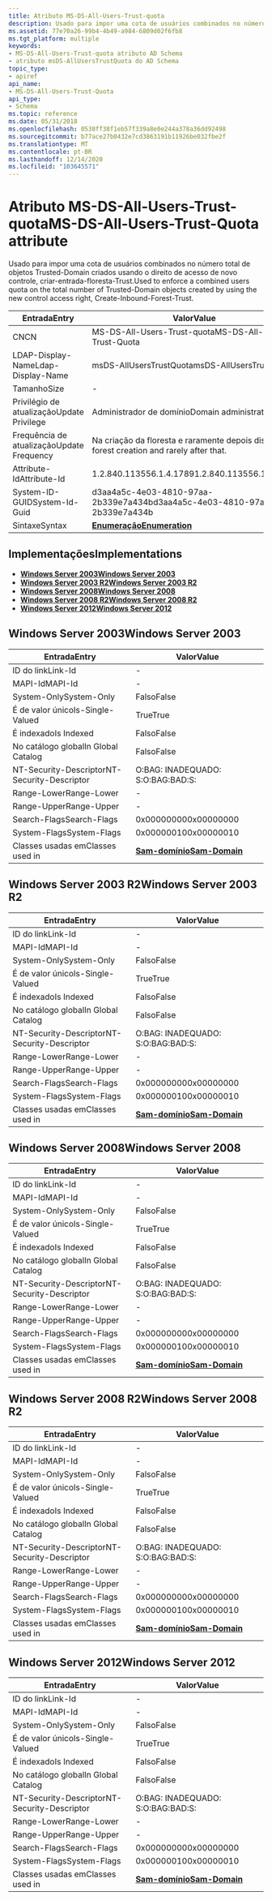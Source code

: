 ```yaml
---
title: Atributo MS-DS-All-Users-Trust-quota
description: Usado para impor uma cota de usuários combinados no número total de objetos Trusted-Domain criados usando o direito de acesso de novo controle, criar-entrada-floresta-Trust.
ms.assetid: 77e70a26-99b4-4b49-a984-6809d02f6fb8
ms.tgt_platform: multiple
keywords:
- MS-DS-All-Users-Trust-quota atributo AD Schema
- atributo msDS-AllUsersTrustQuota do AD Schema
topic_type:
- apiref
api_name:
- MS-DS-All-Users-Trust-Quota
api_type:
- Schema
ms.topic: reference
ms.date: 05/31/2018
ms.openlocfilehash: 0538ff38f1eb57f339a8e0e244a378a36dd92498
ms.sourcegitcommit: b77ace27b0432e7cd3863191b11926be032fbe2f
ms.translationtype: MT
ms.contentlocale: pt-BR
ms.lasthandoff: 12/14/2020
ms.locfileid: "103645571"
---
```

# <a name="ms-ds-all-users-trust-quota-attribute"></a><span data-ttu-id="2e13a-105">Atributo MS-DS-All-Users-Trust-quota</span><span class="sxs-lookup"><span data-stu-id="2e13a-105">MS-DS-All-Users-Trust-Quota attribute</span></span>

<span data-ttu-id="2e13a-106">Usado para impor uma cota de usuários combinados no número total de objetos Trusted-Domain criados usando o direito de acesso de novo controle, criar-entrada-floresta-Trust.</span><span class="sxs-lookup"><span data-stu-id="2e13a-106">Used to enforce a combined users quota on the total number of Trusted-Domain objects created by using the new control access right, Create-Inbound-Forest-Trust.</span></span>



| <span data-ttu-id="2e13a-107">Entrada</span><span class="sxs-lookup"><span data-stu-id="2e13a-107">Entry</span></span> | <span data-ttu-id="2e13a-108">Valor</span><span class="sxs-lookup"><span data-stu-id="2e13a-108">Value</span></span> |
|-------------------|-------------------------------------------|
| <span data-ttu-id="2e13a-109">CN</span><span class="sxs-lookup"><span data-stu-id="2e13a-109">CN</span></span>                | <span data-ttu-id="2e13a-110">MS-DS-All-Users-Trust-quota</span><span class="sxs-lookup"><span data-stu-id="2e13a-110">MS-DS-All-Users-Trust-Quota</span></span>               |
| <span data-ttu-id="2e13a-111">LDAP-Display-Name</span><span class="sxs-lookup"><span data-stu-id="2e13a-111">Ldap-Display-Name</span></span> | <span data-ttu-id="2e13a-112">msDS-AllUsersTrustQuota</span><span class="sxs-lookup"><span data-stu-id="2e13a-112">msDS-AllUsersTrustQuota</span></span>                   |
| <span data-ttu-id="2e13a-113">Tamanho</span><span class="sxs-lookup"><span data-stu-id="2e13a-113">Size</span></span>              | \-                                        |
| <span data-ttu-id="2e13a-114">Privilégio de atualização</span><span class="sxs-lookup"><span data-stu-id="2e13a-114">Update Privilege</span></span>  | <span data-ttu-id="2e13a-115">Administrador de domínio</span><span class="sxs-lookup"><span data-stu-id="2e13a-115">Domain administrator</span></span>                      |
| <span data-ttu-id="2e13a-116">Frequência de atualização</span><span class="sxs-lookup"><span data-stu-id="2e13a-116">Update Frequency</span></span>  | <span data-ttu-id="2e13a-117">Na criação da floresta e raramente depois disso.</span><span class="sxs-lookup"><span data-stu-id="2e13a-117">At forest creation and rarely after that.</span></span> |
| <span data-ttu-id="2e13a-118">Attribute-Id</span><span class="sxs-lookup"><span data-stu-id="2e13a-118">Attribute-Id</span></span>      | <span data-ttu-id="2e13a-119">1.2.840.113556.1.4.1789</span><span class="sxs-lookup"><span data-stu-id="2e13a-119">1.2.840.113556.1.4.1789</span></span>                   |
| <span data-ttu-id="2e13a-120">System-ID-GUID</span><span class="sxs-lookup"><span data-stu-id="2e13a-120">System-Id-Guid</span></span>    | <span data-ttu-id="2e13a-121">d3aa4a5c-4e03-4810-97aa-2b339e7a434b</span><span class="sxs-lookup"><span data-stu-id="2e13a-121">d3aa4a5c-4e03-4810-97aa-2b339e7a434b</span></span>      |
| <span data-ttu-id="2e13a-122">Sintaxe</span><span class="sxs-lookup"><span data-stu-id="2e13a-122">Syntax</span></span>            | [<span data-ttu-id="2e13a-123">**Enumeração**</span><span class="sxs-lookup"><span data-stu-id="2e13a-123">**Enumeration**</span></span>](s-enumeration.md)      |



## <a name="implementations"></a><span data-ttu-id="2e13a-124">Implementações</span><span class="sxs-lookup"><span data-stu-id="2e13a-124">Implementations</span></span>

-   [<span data-ttu-id="2e13a-125">**Windows Server 2003**</span><span class="sxs-lookup"><span data-stu-id="2e13a-125">**Windows Server 2003**</span></span>](#windows-server-2003)
-   [<span data-ttu-id="2e13a-126">**Windows Server 2003 R2**</span><span class="sxs-lookup"><span data-stu-id="2e13a-126">**Windows Server 2003 R2**</span></span>](#windows-server-2003-r2)
-   [<span data-ttu-id="2e13a-127">**Windows Server 2008**</span><span class="sxs-lookup"><span data-stu-id="2e13a-127">**Windows Server 2008**</span></span>](#windows-server-2008)
-   [<span data-ttu-id="2e13a-128">**Windows Server 2008 R2**</span><span class="sxs-lookup"><span data-stu-id="2e13a-128">**Windows Server 2008 R2**</span></span>](#windows-server-2008-r2)
-   [<span data-ttu-id="2e13a-129">**Windows Server 2012**</span><span class="sxs-lookup"><span data-stu-id="2e13a-129">**Windows Server 2012**</span></span>](#windows-server-2012)

## <a name="windows-server-2003"></a><span data-ttu-id="2e13a-130">Windows Server 2003</span><span class="sxs-lookup"><span data-stu-id="2e13a-130">Windows Server 2003</span></span>



| <span data-ttu-id="2e13a-131">Entrada</span><span class="sxs-lookup"><span data-stu-id="2e13a-131">Entry</span></span> | <span data-ttu-id="2e13a-132">Valor</span><span class="sxs-lookup"><span data-stu-id="2e13a-132">Value</span></span> |
|------------------------|----------------------------------------------|
| <span data-ttu-id="2e13a-133">ID do link</span><span class="sxs-lookup"><span data-stu-id="2e13a-133">Link-Id</span></span>                | \-                                           |
| <span data-ttu-id="2e13a-134">MAPI-Id</span><span class="sxs-lookup"><span data-stu-id="2e13a-134">MAPI-Id</span></span>                | \-                                           |
| <span data-ttu-id="2e13a-135">System-Only</span><span class="sxs-lookup"><span data-stu-id="2e13a-135">System-Only</span></span>            | <span data-ttu-id="2e13a-136">Falso</span><span class="sxs-lookup"><span data-stu-id="2e13a-136">False</span></span>                                        |
| <span data-ttu-id="2e13a-137">É de valor único</span><span class="sxs-lookup"><span data-stu-id="2e13a-137">Is-Single-Valued</span></span>       | <span data-ttu-id="2e13a-138">True</span><span class="sxs-lookup"><span data-stu-id="2e13a-138">True</span></span>                                         |
| <span data-ttu-id="2e13a-139">É indexado</span><span class="sxs-lookup"><span data-stu-id="2e13a-139">Is Indexed</span></span>             | <span data-ttu-id="2e13a-140">Falso</span><span class="sxs-lookup"><span data-stu-id="2e13a-140">False</span></span>                                        |
| <span data-ttu-id="2e13a-141">No catálogo global</span><span class="sxs-lookup"><span data-stu-id="2e13a-141">In Global Catalog</span></span>      | <span data-ttu-id="2e13a-142">Falso</span><span class="sxs-lookup"><span data-stu-id="2e13a-142">False</span></span>                                        |
| <span data-ttu-id="2e13a-143">NT-Security-Descriptor</span><span class="sxs-lookup"><span data-stu-id="2e13a-143">NT-Security-Descriptor</span></span> | <span data-ttu-id="2e13a-144">O:BAG: INADEQUADO: S:</span><span class="sxs-lookup"><span data-stu-id="2e13a-144">O:BAG:BAD:S:</span></span>                                 |
| <span data-ttu-id="2e13a-145">Range-Lower</span><span class="sxs-lookup"><span data-stu-id="2e13a-145">Range-Lower</span></span>            | \-                                           |
| <span data-ttu-id="2e13a-146">Range-Upper</span><span class="sxs-lookup"><span data-stu-id="2e13a-146">Range-Upper</span></span>            | \-                                           |
| <span data-ttu-id="2e13a-147">Search-Flags</span><span class="sxs-lookup"><span data-stu-id="2e13a-147">Search-Flags</span></span>           | <span data-ttu-id="2e13a-148">0x00000000</span><span class="sxs-lookup"><span data-stu-id="2e13a-148">0x00000000</span></span>                                   |
| <span data-ttu-id="2e13a-149">System-Flags</span><span class="sxs-lookup"><span data-stu-id="2e13a-149">System-Flags</span></span>           | <span data-ttu-id="2e13a-150">0x00000010</span><span class="sxs-lookup"><span data-stu-id="2e13a-150">0x00000010</span></span>                                   |
| <span data-ttu-id="2e13a-151">Classes usadas em</span><span class="sxs-lookup"><span data-stu-id="2e13a-151">Classes used in</span></span>        | [<span data-ttu-id="2e13a-152">**Sam-domínio**</span><span class="sxs-lookup"><span data-stu-id="2e13a-152">**Sam-Domain**</span></span>](c-samdomain.md)<br/> |



## <a name="windows-server-2003-r2"></a><span data-ttu-id="2e13a-153">Windows Server 2003 R2</span><span class="sxs-lookup"><span data-stu-id="2e13a-153">Windows Server 2003 R2</span></span>



| <span data-ttu-id="2e13a-154">Entrada</span><span class="sxs-lookup"><span data-stu-id="2e13a-154">Entry</span></span> | <span data-ttu-id="2e13a-155">Valor</span><span class="sxs-lookup"><span data-stu-id="2e13a-155">Value</span></span> |
|------------------------|----------------------------------------------|
| <span data-ttu-id="2e13a-156">ID do link</span><span class="sxs-lookup"><span data-stu-id="2e13a-156">Link-Id</span></span>                | \-                                           |
| <span data-ttu-id="2e13a-157">MAPI-Id</span><span class="sxs-lookup"><span data-stu-id="2e13a-157">MAPI-Id</span></span>                | \-                                           |
| <span data-ttu-id="2e13a-158">System-Only</span><span class="sxs-lookup"><span data-stu-id="2e13a-158">System-Only</span></span>            | <span data-ttu-id="2e13a-159">Falso</span><span class="sxs-lookup"><span data-stu-id="2e13a-159">False</span></span>                                        |
| <span data-ttu-id="2e13a-160">É de valor único</span><span class="sxs-lookup"><span data-stu-id="2e13a-160">Is-Single-Valued</span></span>       | <span data-ttu-id="2e13a-161">True</span><span class="sxs-lookup"><span data-stu-id="2e13a-161">True</span></span>                                         |
| <span data-ttu-id="2e13a-162">É indexado</span><span class="sxs-lookup"><span data-stu-id="2e13a-162">Is Indexed</span></span>             | <span data-ttu-id="2e13a-163">Falso</span><span class="sxs-lookup"><span data-stu-id="2e13a-163">False</span></span>                                        |
| <span data-ttu-id="2e13a-164">No catálogo global</span><span class="sxs-lookup"><span data-stu-id="2e13a-164">In Global Catalog</span></span>      | <span data-ttu-id="2e13a-165">Falso</span><span class="sxs-lookup"><span data-stu-id="2e13a-165">False</span></span>                                        |
| <span data-ttu-id="2e13a-166">NT-Security-Descriptor</span><span class="sxs-lookup"><span data-stu-id="2e13a-166">NT-Security-Descriptor</span></span> | <span data-ttu-id="2e13a-167">O:BAG: INADEQUADO: S:</span><span class="sxs-lookup"><span data-stu-id="2e13a-167">O:BAG:BAD:S:</span></span>                                 |
| <span data-ttu-id="2e13a-168">Range-Lower</span><span class="sxs-lookup"><span data-stu-id="2e13a-168">Range-Lower</span></span>            | \-                                           |
| <span data-ttu-id="2e13a-169">Range-Upper</span><span class="sxs-lookup"><span data-stu-id="2e13a-169">Range-Upper</span></span>            | \-                                           |
| <span data-ttu-id="2e13a-170">Search-Flags</span><span class="sxs-lookup"><span data-stu-id="2e13a-170">Search-Flags</span></span>           | <span data-ttu-id="2e13a-171">0x00000000</span><span class="sxs-lookup"><span data-stu-id="2e13a-171">0x00000000</span></span>                                   |
| <span data-ttu-id="2e13a-172">System-Flags</span><span class="sxs-lookup"><span data-stu-id="2e13a-172">System-Flags</span></span>           | <span data-ttu-id="2e13a-173">0x00000010</span><span class="sxs-lookup"><span data-stu-id="2e13a-173">0x00000010</span></span>                                   |
| <span data-ttu-id="2e13a-174">Classes usadas em</span><span class="sxs-lookup"><span data-stu-id="2e13a-174">Classes used in</span></span>        | [<span data-ttu-id="2e13a-175">**Sam-domínio**</span><span class="sxs-lookup"><span data-stu-id="2e13a-175">**Sam-Domain**</span></span>](c-samdomain.md)<br/> |



## <a name="windows-server-2008"></a><span data-ttu-id="2e13a-176">Windows Server 2008</span><span class="sxs-lookup"><span data-stu-id="2e13a-176">Windows Server 2008</span></span>



| <span data-ttu-id="2e13a-177">Entrada</span><span class="sxs-lookup"><span data-stu-id="2e13a-177">Entry</span></span> | <span data-ttu-id="2e13a-178">Valor</span><span class="sxs-lookup"><span data-stu-id="2e13a-178">Value</span></span> |
|------------------------|----------------------------------------------|
| <span data-ttu-id="2e13a-179">ID do link</span><span class="sxs-lookup"><span data-stu-id="2e13a-179">Link-Id</span></span>                | \-                                           |
| <span data-ttu-id="2e13a-180">MAPI-Id</span><span class="sxs-lookup"><span data-stu-id="2e13a-180">MAPI-Id</span></span>                | \-                                           |
| <span data-ttu-id="2e13a-181">System-Only</span><span class="sxs-lookup"><span data-stu-id="2e13a-181">System-Only</span></span>            | <span data-ttu-id="2e13a-182">Falso</span><span class="sxs-lookup"><span data-stu-id="2e13a-182">False</span></span>                                        |
| <span data-ttu-id="2e13a-183">É de valor único</span><span class="sxs-lookup"><span data-stu-id="2e13a-183">Is-Single-Valued</span></span>       | <span data-ttu-id="2e13a-184">True</span><span class="sxs-lookup"><span data-stu-id="2e13a-184">True</span></span>                                         |
| <span data-ttu-id="2e13a-185">É indexado</span><span class="sxs-lookup"><span data-stu-id="2e13a-185">Is Indexed</span></span>             | <span data-ttu-id="2e13a-186">Falso</span><span class="sxs-lookup"><span data-stu-id="2e13a-186">False</span></span>                                        |
| <span data-ttu-id="2e13a-187">No catálogo global</span><span class="sxs-lookup"><span data-stu-id="2e13a-187">In Global Catalog</span></span>      | <span data-ttu-id="2e13a-188">Falso</span><span class="sxs-lookup"><span data-stu-id="2e13a-188">False</span></span>                                        |
| <span data-ttu-id="2e13a-189">NT-Security-Descriptor</span><span class="sxs-lookup"><span data-stu-id="2e13a-189">NT-Security-Descriptor</span></span> | <span data-ttu-id="2e13a-190">O:BAG: INADEQUADO: S:</span><span class="sxs-lookup"><span data-stu-id="2e13a-190">O:BAG:BAD:S:</span></span>                                 |
| <span data-ttu-id="2e13a-191">Range-Lower</span><span class="sxs-lookup"><span data-stu-id="2e13a-191">Range-Lower</span></span>            | \-                                           |
| <span data-ttu-id="2e13a-192">Range-Upper</span><span class="sxs-lookup"><span data-stu-id="2e13a-192">Range-Upper</span></span>            | \-                                           |
| <span data-ttu-id="2e13a-193">Search-Flags</span><span class="sxs-lookup"><span data-stu-id="2e13a-193">Search-Flags</span></span>           | <span data-ttu-id="2e13a-194">0x00000000</span><span class="sxs-lookup"><span data-stu-id="2e13a-194">0x00000000</span></span>                                   |
| <span data-ttu-id="2e13a-195">System-Flags</span><span class="sxs-lookup"><span data-stu-id="2e13a-195">System-Flags</span></span>           | <span data-ttu-id="2e13a-196">0x00000010</span><span class="sxs-lookup"><span data-stu-id="2e13a-196">0x00000010</span></span>                                   |
| <span data-ttu-id="2e13a-197">Classes usadas em</span><span class="sxs-lookup"><span data-stu-id="2e13a-197">Classes used in</span></span>        | [<span data-ttu-id="2e13a-198">**Sam-domínio**</span><span class="sxs-lookup"><span data-stu-id="2e13a-198">**Sam-Domain**</span></span>](c-samdomain.md)<br/> |



## <a name="windows-server-2008-r2"></a><span data-ttu-id="2e13a-199">Windows Server 2008 R2</span><span class="sxs-lookup"><span data-stu-id="2e13a-199">Windows Server 2008 R2</span></span>



| <span data-ttu-id="2e13a-200">Entrada</span><span class="sxs-lookup"><span data-stu-id="2e13a-200">Entry</span></span> | <span data-ttu-id="2e13a-201">Valor</span><span class="sxs-lookup"><span data-stu-id="2e13a-201">Value</span></span> |
|------------------------|----------------------------------------------|
| <span data-ttu-id="2e13a-202">ID do link</span><span class="sxs-lookup"><span data-stu-id="2e13a-202">Link-Id</span></span>                | \-                                           |
| <span data-ttu-id="2e13a-203">MAPI-Id</span><span class="sxs-lookup"><span data-stu-id="2e13a-203">MAPI-Id</span></span>                | \-                                           |
| <span data-ttu-id="2e13a-204">System-Only</span><span class="sxs-lookup"><span data-stu-id="2e13a-204">System-Only</span></span>            | <span data-ttu-id="2e13a-205">Falso</span><span class="sxs-lookup"><span data-stu-id="2e13a-205">False</span></span>                                        |
| <span data-ttu-id="2e13a-206">É de valor único</span><span class="sxs-lookup"><span data-stu-id="2e13a-206">Is-Single-Valued</span></span>       | <span data-ttu-id="2e13a-207">True</span><span class="sxs-lookup"><span data-stu-id="2e13a-207">True</span></span>                                         |
| <span data-ttu-id="2e13a-208">É indexado</span><span class="sxs-lookup"><span data-stu-id="2e13a-208">Is Indexed</span></span>             | <span data-ttu-id="2e13a-209">Falso</span><span class="sxs-lookup"><span data-stu-id="2e13a-209">False</span></span>                                        |
| <span data-ttu-id="2e13a-210">No catálogo global</span><span class="sxs-lookup"><span data-stu-id="2e13a-210">In Global Catalog</span></span>      | <span data-ttu-id="2e13a-211">Falso</span><span class="sxs-lookup"><span data-stu-id="2e13a-211">False</span></span>                                        |
| <span data-ttu-id="2e13a-212">NT-Security-Descriptor</span><span class="sxs-lookup"><span data-stu-id="2e13a-212">NT-Security-Descriptor</span></span> | <span data-ttu-id="2e13a-213">O:BAG: INADEQUADO: S:</span><span class="sxs-lookup"><span data-stu-id="2e13a-213">O:BAG:BAD:S:</span></span>                                 |
| <span data-ttu-id="2e13a-214">Range-Lower</span><span class="sxs-lookup"><span data-stu-id="2e13a-214">Range-Lower</span></span>            | \-                                           |
| <span data-ttu-id="2e13a-215">Range-Upper</span><span class="sxs-lookup"><span data-stu-id="2e13a-215">Range-Upper</span></span>            | \-                                           |
| <span data-ttu-id="2e13a-216">Search-Flags</span><span class="sxs-lookup"><span data-stu-id="2e13a-216">Search-Flags</span></span>           | <span data-ttu-id="2e13a-217">0x00000000</span><span class="sxs-lookup"><span data-stu-id="2e13a-217">0x00000000</span></span>                                   |
| <span data-ttu-id="2e13a-218">System-Flags</span><span class="sxs-lookup"><span data-stu-id="2e13a-218">System-Flags</span></span>           | <span data-ttu-id="2e13a-219">0x00000010</span><span class="sxs-lookup"><span data-stu-id="2e13a-219">0x00000010</span></span>                                   |
| <span data-ttu-id="2e13a-220">Classes usadas em</span><span class="sxs-lookup"><span data-stu-id="2e13a-220">Classes used in</span></span>        | [<span data-ttu-id="2e13a-221">**Sam-domínio**</span><span class="sxs-lookup"><span data-stu-id="2e13a-221">**Sam-Domain**</span></span>](c-samdomain.md)<br/> |



## <a name="windows-server-2012"></a><span data-ttu-id="2e13a-222">Windows Server 2012</span><span class="sxs-lookup"><span data-stu-id="2e13a-222">Windows Server 2012</span></span>



| <span data-ttu-id="2e13a-223">Entrada</span><span class="sxs-lookup"><span data-stu-id="2e13a-223">Entry</span></span> | <span data-ttu-id="2e13a-224">Valor</span><span class="sxs-lookup"><span data-stu-id="2e13a-224">Value</span></span> |
|------------------------|----------------------------------------------|
| <span data-ttu-id="2e13a-225">ID do link</span><span class="sxs-lookup"><span data-stu-id="2e13a-225">Link-Id</span></span>                | \-                                           |
| <span data-ttu-id="2e13a-226">MAPI-Id</span><span class="sxs-lookup"><span data-stu-id="2e13a-226">MAPI-Id</span></span>                | \-                                           |
| <span data-ttu-id="2e13a-227">System-Only</span><span class="sxs-lookup"><span data-stu-id="2e13a-227">System-Only</span></span>            | <span data-ttu-id="2e13a-228">Falso</span><span class="sxs-lookup"><span data-stu-id="2e13a-228">False</span></span>                                        |
| <span data-ttu-id="2e13a-229">É de valor único</span><span class="sxs-lookup"><span data-stu-id="2e13a-229">Is-Single-Valued</span></span>       | <span data-ttu-id="2e13a-230">True</span><span class="sxs-lookup"><span data-stu-id="2e13a-230">True</span></span>                                         |
| <span data-ttu-id="2e13a-231">É indexado</span><span class="sxs-lookup"><span data-stu-id="2e13a-231">Is Indexed</span></span>             | <span data-ttu-id="2e13a-232">Falso</span><span class="sxs-lookup"><span data-stu-id="2e13a-232">False</span></span>                                        |
| <span data-ttu-id="2e13a-233">No catálogo global</span><span class="sxs-lookup"><span data-stu-id="2e13a-233">In Global Catalog</span></span>      | <span data-ttu-id="2e13a-234">Falso</span><span class="sxs-lookup"><span data-stu-id="2e13a-234">False</span></span>                                        |
| <span data-ttu-id="2e13a-235">NT-Security-Descriptor</span><span class="sxs-lookup"><span data-stu-id="2e13a-235">NT-Security-Descriptor</span></span> | <span data-ttu-id="2e13a-236">O:BAG: INADEQUADO: S:</span><span class="sxs-lookup"><span data-stu-id="2e13a-236">O:BAG:BAD:S:</span></span>                                 |
| <span data-ttu-id="2e13a-237">Range-Lower</span><span class="sxs-lookup"><span data-stu-id="2e13a-237">Range-Lower</span></span>            | \-                                           |
| <span data-ttu-id="2e13a-238">Range-Upper</span><span class="sxs-lookup"><span data-stu-id="2e13a-238">Range-Upper</span></span>            | \-                                           |
| <span data-ttu-id="2e13a-239">Search-Flags</span><span class="sxs-lookup"><span data-stu-id="2e13a-239">Search-Flags</span></span>           | <span data-ttu-id="2e13a-240">0x00000000</span><span class="sxs-lookup"><span data-stu-id="2e13a-240">0x00000000</span></span>                                   |
| <span data-ttu-id="2e13a-241">System-Flags</span><span class="sxs-lookup"><span data-stu-id="2e13a-241">System-Flags</span></span>           | <span data-ttu-id="2e13a-242">0x00000010</span><span class="sxs-lookup"><span data-stu-id="2e13a-242">0x00000010</span></span>                                   |
| <span data-ttu-id="2e13a-243">Classes usadas em</span><span class="sxs-lookup"><span data-stu-id="2e13a-243">Classes used in</span></span>        | [<span data-ttu-id="2e13a-244">**Sam-domínio**</span><span class="sxs-lookup"><span data-stu-id="2e13a-244">**Sam-Domain**</span></span>](c-samdomain.md)<br/> |



 

 





